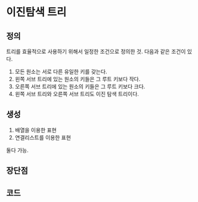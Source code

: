 # 이진탐색 트리

## 정의

트리를 효율적으로 사용하기 위해서 일정한 조건으로 정의한 것. 다음과 같은 조건이 있다.

1. 모든 원소는 서로 다른 유일한 키를 갖는다.
2. 왼쪽 서브 트리에 있는 원소의 키들은 그 루트 키보다 작다.
3. 오른쪽 서브 트리에 있는 원소의 키들은 그 루트 키보다 크다.
4. 왼쪽 서브 트리와 오른쪽 서브 트리도 이진 탐색 트리이다.

## 생성

1. 배열을 이용한 표현
2. 연결리스트를 이용한 표현

둘다 가능.

## 장단점

## 코드
